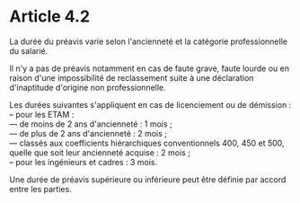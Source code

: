 # Article 4.2

La durée du préavis varie selon l'ancienneté et la catégorie professionnelle du salarié.

Il n'y a pas de préavis notamment en cas de faute grave, faute lourde ou en raison d'une impossibilité de reclassement suite à une déclaration d'inaptitude d'origine non professionnelle.

Les durées suivantes s'appliquent en cas de licenciement ou de démission :  
 – pour les ETAM :  
 –– de moins de 2 ans d'ancienneté : 1 mois ;  
 –– de plus de 2 ans d'ancienneté : 2 mois ;  
 –– classés aux coefficients hiérarchiques conventionnels 400, 450 et 500, quelle que soit leur ancienneté acquise : 2 mois ;  
 – pour les ingénieurs et cadres : 3 mois.

Une durée de préavis supérieure ou inférieure peut être définie par accord entre les parties.

